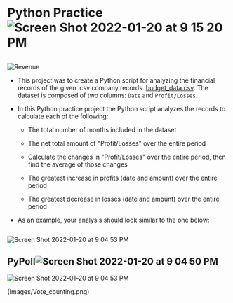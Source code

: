 # Python Practice![Screen Shot 2022-01-20 at 9 15 20 PM](https://user-images.githubusercontent.com/33403205/150454006-79af1b66-97bd-42c8-903c-58ce5a8adec4.png)

## 

![Revenue](Images/revenue-per-lead.png)

* This project was to create a Python script for analyzing the financial records of the given .csv company records. [budget_data.csv](PyBank/Resources/budget_data.csv). The dataset is composed of two columns: `Date` and `Profit/Losses`.
* In this Python practice project the  Python script analyzes the records to calculate each of the following:

  * The total number of months included in the dataset

  * The net total amount of "Profit/Losses" over the entire period

  * Calculate the changes in "Profit/Losses" over the entire period, then find the average of those changes

  * The greatest increase in profits (date and amount) over the entire period

  * The greatest decrease in losses (date and amount) over the entire period

* As an example, your analysis should look similar to the one below:


  ```![Screen Shot 2022-01-20 at 9 04 50 PM](https://user-images.githubusercontent.com/33403205/150455068-65289266-d056-432a-96a5-9b3e689610cc.png)
![Screen Shot 2022-01-20 at 9 04 53 PM](https://user-images.githubusercontent.com/33403205/150455082-5af172f6-5e9d-4028-bdcf-c1b9a27b800b.png)




## PyPoll![Screen Shot 2022-01-20 at 9 04 50 PM](https://user-images.githubusercontent.com/33403205/150454022-baf26b90-16cb-4f28-bcdd-443514a2f338.png)
![Screen Shot 2022-01-20 at 9 04 53 PM](https://user-images.githubusercontent.com/33403205/150454025-8ba770b2-53d4-4584-8c3f-f694aee9ca03.png)


(Images/Vote_counting.png)





